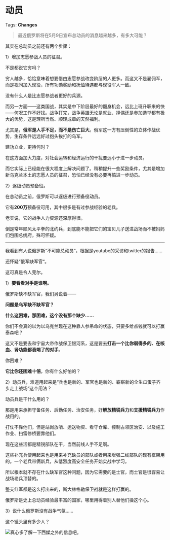 # 动员

Tags: **Changes**

> 最近俄罗斯将在5月9日宣布总动员的消息越来越多，有多大可能？



其实在总动员之前还有两个步骤：

1）增加志愿参战人员的征召。

不是都说它穷吗？

穷人越多，恰恰意味着想要借由志愿参战改变阶层的人更多。而这又不是雇佣军，而是视同加入现役，所有功勋奖励和抚恤待遇都与现役军人一致。

没有什么人是比志愿参战者更好的兵源。

而另一方面——这类国战，其实是中下阶层最好的翻身机会，远比上班升职来的快——何况工作不好找。战争打完，战争英雄无论是就业、择偶还是参加选举都有极大的优势，这是理所当然、顺理成章的天然福利。

尤其是，**俄军是人手不足，而不是伤亡巨大**。俄军这一方有压倒性的立体作战优势，生存条件远远好过抱头挨打的乌军。

建功立业，更待何时？

在这方面加大力度，对社会运转和经济运行的干扰要远小于进一步动员。

而它实际上已经能在很大程度上解决问题了。稍稍提升一些奖励条件，尤其是增加新乌克兰本土的志愿人员的征召，恐怕已经没有必要再搞进一步动员。

  


2）逐级动员预备役。

在总动员之前，俄罗斯可以逐级进行预备役动员。

它有**200万**预备役可用，其中很多是有过参战经验的老兵。

老实说，它的战争人力资源还深厚得很。

倒是常年顺风太平拳的北约兵，到底能不能把它们的宝贝儿子送进战场而不被妈妈们包围总统府，殊可怀疑。



---

我看到有人说俄罗斯“不可能总动员“，根据是youtube的采访和twitter的报告……

还怀疑“俄军缺军官“。

这可真是令人莞尔。

1）**要看看对手是谁啊。**

俄罗斯缺不缺军官，我们另说着——

**问题是乌军缺不缺军官？**

**什么这困难，那困难，这个没有那个缺少……**

你们不会真的以为以乌克兰现在这种靠人参吊命的状态，只要多给点钱就可以打赢泰森吧？

这又不是要去和宇宙大帝作战保卫银河系，这是要去**打击一个比你弱得多的、在咳血、肾功能都衰竭了的对手**。

你困难？

**它比你还困难十倍**，你有什么好怕的？

  


2）动员兵，难道用起来是“兵也是新的、军官也是新的、崭崭新的全生瓜蛋子齐步走上战场“这个用法？

动员兵是干什么用的？

那是用来承担守备任务、后勤任务、治安任务，好**解放精锐兵力**和**支援精锐兵力**作战用的。

打仗不靠他们，但是站岗放哨、运送物资、看守仓库、控制占领区治安、以及施工作业、扫雷修桥要靠他们。

现在这些活都是精锐部队在干，当然前线人手不足啊。

  


这些补充兵使用起来也是用来补充缺员的部队或者用来增强二线部队的现有框架用的。一个老兵带俩新兵，从低烈度高安全任务开始实战中学习。

所以根本就不存在什么缺军官这种问题，因为它需要的是士官，而士官是很容易让战场老兵顶替的。

整支红军都是这么打出来的，斯大林格勒保卫战就是这样打赢的。

俄罗斯是史上总动员经验最丰富的国家，哪里用得着别人替他们操这个心。

3）说什么俄罗斯没有战争气氛……

这个镜头里有多少人？

![](https://pic3.zhimg.com/50/v2-a7e4d0343ee7f3e112b06176f42d903e_720w.jpg?source=1940ef5c)真心多了解一下西媒之外的信息吧。



